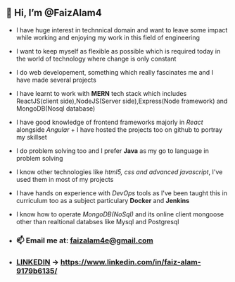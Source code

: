 ## 👋 Hi, I’m @FaizAlam4


- I have huge interest in technnical domain and want to leave some impact while working and enjoying my work in this field of engineering
- I want to keep myself as flexible as possible which is required today in the world of technology where change is only constant
- I do web developement, something which really fascinates me and I have made several projects
- I have learnt to work with **MERN** tech stack which includes ReactJS(client side),NodeJS(Server side),Express(Node framework) and MongoDB(Nosql database)
- I have good knowledge of frontend frameworks majorly in *React* alongside *Angular* + I have hosted the projects too on github to portray my skillset
- I do problem solving too and I prefer **Java** as my go to language in problem solving
- I know other technologies like *html5, css and advanced javascript*, I've used them in most of my projects
- I have hands on experience with *DevOps* tools as I've been taught this in curriculum too as a subject particulary **Docker** and **Jenkins**
- I know how to operate *MongoDB(NoSql)* and its online client mongoose other than realtional databses like Mysql and Postgresql

- ### 📫 Email me at: faizalam4e@gmail.com
  
- ###     [LINKEDIN](https://www.linkedin.com/in/faiz-alam-9179b6135/) -> https://www.linkedin.com/in/faiz-alam-9179b6135/
           

<!---
FaizAlam4/FaizAlam4 is a ✨ special ✨ repository because its `README.md` (this file) appears on your GitHub profile.
You can click the Preview link to take a look at your changes.
--->
